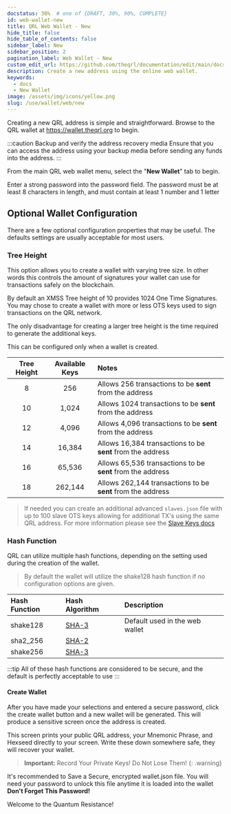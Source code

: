 ```yaml
---
docstatus: 30%  # one of {DRAFT, 30%, 90%, COMPLETE}
id: web-wallet-new
title: QRL Web Wallet - New
hide_title: false
hide_table_of_contents: false
sidebar_label: New 
sidebar_position: 2
pagination_label: Web Wallet - New
custom_edit_url: https://github.com/theqrl/documentation/edit/main/docs/Use/Wallet/Web/create-a-new-wallet.md
description: Create a new address using the online web wallet.
keywords:
  - docs
  - New Wallet
image: /assets/img/icons/yellow.png
slug: /use/wallet/web/new
---
```


Creating a new QRL address is simple and straightforward. Browse to the QRL wallet at https://wallet.theqrl.org to begin.

:::caution Backup and verify the address recovery media
Ensure that you can access the address using your backup media before sending any funds into the address.
:::


From the main QRL web wallet menu, select the "**New Wallet**" tab to begin.

Enter a strong password into the password field. The password must be at least 8 characters in length, and must contain at least 1 number and 1 letter

## Optional Wallet Configuration

There are a few optional configuration properties that may be useful. The defaults settings are usually acceptable for most users.

### Tree Height

This option allows you to create a wallet with varying tree size. In other words this controls the amount of signatures your wallet can use for transactions safely on the blockchain. 

By default an XMSS Tree height of 10 provides 1024 One Time Signatures. You may chose to create a wallet with more or less OTS keys used to sign transactions on the QRL network. 

The only disadvantage for creating a larger tree height is the time required to generate the additional keys. 

This can be configured only when a wallet is created.


|  Tree Height | Available Keys | Notes |
|:---------: | :----------: | :--- |
| 8  | 256 | Allows 256 transactions to be **sent** from the address |
| 10 |  1,024 | Allows 1024 transactions to be **sent** from the address | 
| 12 |  4,096 | Allows 4,096 transactions to be **sent** from the address |
| 14 |  16,384 | Allows 16,384 transactions to be **sent** from the address |
| 16 |  65,536 | Allows 65,536 transactions to be **sent** from the address |
| 18 |  262,144 | Allows 262,144 transactions to be **sent** from the address |


> If needed you can create an additional advanced `slaves.json` file with up to 100 slave OTS keys allowing for additional TX's using the same QRL address. For more information please see the [Slave Keys docs](/build/address/slave-keys)


### Hash Function

QRL can utilize multiple hash functions, depending on the setting used during the creation of the wallet.

> By default the wallet will utilize the shake128 hash function if no configuration options are given. 

| Hash Function | Hash Algorithm | Description |
|:-----|:-----|:---------|
| shake128 | [SHA-3](https://en.wikipedia.org/wiki/SHA-3) | Default used in the web wallet |
| sha2_256 | [SHA-2](https://en.wikipedia.org/wiki/SHA-2) |  |
| shake256 | [SHA-3](https://en.wikipedia.org/wiki/SHA-3) |  |


:::tip
All of these hash functions are considered to be secure, and the default is perfectly acceptable to use
:::


#### Create Wallet


After you have made your selections and entered a secure password, click the create wallet button and a new wallet will be generated. This will produce a sensitive screen once the address is created. 



This screen prints your public QRL address, your Mnemonic Phrase, and Hexseed directly to your screen. Write these down somewhere safe, they will recover your wallet.

> **Important:** Record Your Private Keys! Do Not Lose Them!
{: .warning}

It's recommended to Save a Secure, encrypted wallet.json file. You will need your password to unlock this file anytime it is loaded into the wallet **Don't Forget This Password!**

Welcome to the Quantum Resistance! 